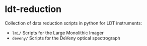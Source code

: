 # ldt-reduction

Collection of data reduction scripts in python for LDT instruments:
  - `lmi/`      Scripts for the Large Monolithic Imager
  - `deveny/`   Scripts for the DeVeny optical spectrograph
